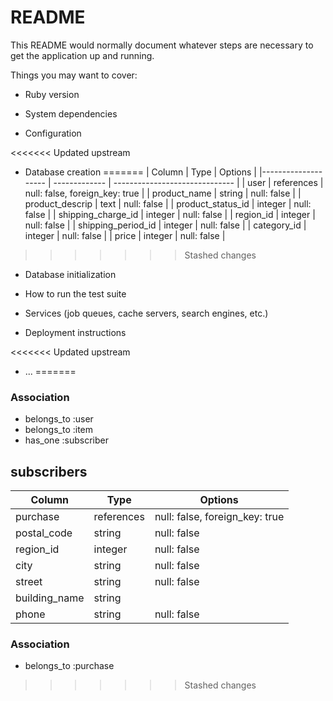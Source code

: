 # README

This README would normally document whatever steps are necessary to get the
application up and running.

Things you may want to cover:

* Ruby version

* System dependencies

* Configuration

<<<<<<< Updated upstream
* Database creation
=======
| Column              | Type          | Options                        |
|-------------------- | ------------- | ------------------------------ |
| user                | references    | null: false, foreign_key: true | 
| product_name        | string        | null: false                    |
| product_descrip     | text          | null: false                    |
| product_status_id   | integer       | null: false                    |
| shipping_charge_id | integer       | null: false                    |
| region_id           | integer       | null: false                    |
| shipping_period_id  | integer       | null: false                    |
| category_id         | integer       | null: false                    |
| price               | integer       | null: false                    |
>>>>>>> Stashed changes

* Database initialization

* How to run the test suite

* Services (job queues, cache servers, search engines, etc.)

* Deployment instructions

<<<<<<< Updated upstream
* ...
=======
### Association

- belongs_to :user
- belongs_to :item
- has_one :subscriber

## subscribers

| Column          | Type          | Options                        |
|---------------- | ------------- | ------------------------------ |
| purchase        | references    | null: false, foreign_key: true |
| postal_code     | string        | null: false                    |
| region_id       | integer       | null: false                    |
| city            | string        | null: false                    |
| street          | string        | null: false                    |
| building_name   | string        |                                |
| phone           | string        | null: false                    |


### Association

- belongs_to :purchase
>>>>>>> Stashed changes
